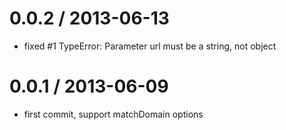 
0.0.2 / 2013-06-13 
==================

  * fixed #1 TypeError: Parameter url must be a string, not object

0.0.1 / 2013-06-09 
==================

  * first commit, support matchDomain options
